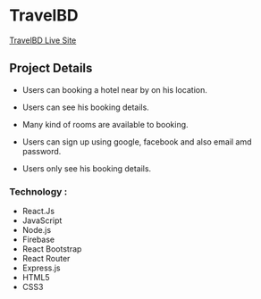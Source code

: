 # TravelBD

[TravelBD Live Site](https://travelbd-anywhere.web.app/ 'TravelBD')

## Project Details

- Users can booking a hotel near by on his location.

- Users can see his booking details.

- Many kind of rooms are available to booking.

- Users can sign up using google, facebook and also email amd password.

- Users only see his booking details.

### Technology :

- React.Js
- JavaScript
- Node.js
- Firebase
- React Bootstrap
- React Router
- Express.js
- HTML5
- CSS3
